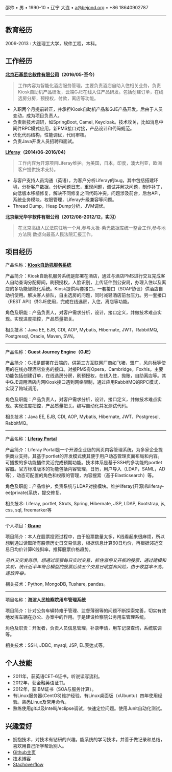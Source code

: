 邵帅 • 男 • 1990-10 • 辽宁 大连 • <a@bejond.org> • +86 18640902787

----

教育经历
----

2009-2013 : 大连理工大学，软件工程，本科。

工作经历
----

**[北京石基昆仑软件有限公司](http://www.shijinet.cn)（2016/05-至今）**
> 工作内容为智能化酒店服务管理。主要负责酒店自助入住相关业务，负责Kiosk自助机产品研发，云端GJE在线入住产品研发。包括创建订单，在线选房分房，预授权，付款，离店等功能。

* 入职两个月提前转正，并承担Kiosk自助机产品和GJE产品开发。后由于人员变动，成为项目负责人。
* 负责新技术调研，如SpringBoot, Camel, Keycloak。技术攻关，比如消息中间件RPC模式应用，新PMS接口对接，产品设计和代码规范。
* 优化代码结构，性能调优，代码审核。
* 负责Java开发人员招聘和面试。

**[Liferay](https://www.liferay.com)（2014/06-2016/04）**
> 工作内容为开源项目Liferay维护。为美国，日本，印度，澳大利亚，欧洲客户提供技术支持。

* 与客户支持人员沟通（英语），为客户分析Liferay的bug，其中包括搭建环境，分析客户数据，分析问题日志，重现问题，调试并解决问题，制作补丁，向低版本移植修复，解决不同修复之间代码冲突。问题涉及前台，后台API，系统业务模块，权限管理，Liferay升级兼容等问题。
* Thread Dump，Heap Dump分析，JVM调优。

**北京紫光华宇软件有限公司（2012/08-2012/12，实习）**
> 在北京高级人民法院驻地一个月,参与太极-紫光数据库统一整合工作,参与地方法院数据向最高人民法院汇报工作。

项目经历
----

产品名称：**[Kiosk自助机服务系统](http://www.shijinet.cn/Check%20in.html)**

产品简介：Kiosk自助机服务系统是部署在酒店，通过与酒店PMS进行交互完成客人自助查询分配房间，刷预授权，人脸识别，上传证件到公安局，办理入住以及离店的多功能智能化系统。Kiosk提供两套接口，一套接口（SOAP协议）供酒店自助机使用。解决客人排队，自主选房的问题，同时减轻酒店前台压力。另一套接口（REST API）供GJE使用，完成在线选房，入住，离店等功能。

角色及职能：产品负责人，对客户需求分析，设计，接口定义，并做技术难点实现。实现进度把控，产品质量把关。

相关技术：Java EE, EJB, CDI, AOP, Mybatis, Hibernate, JWT，RabbitMQ, Postgresql, Oracle, Maven, SVN。

----

产品名称：**Guest Journey Engine（GJE）**

产品简介：GJE是部署在云端的，供第三方互联网厂商如飞猪，盟广，风向标等使用的在线办理酒店业务的接口。对接PMS有Opera，Cambridge，Foxhis。主要功能包括创建订单，在线选房分房，刷预授权，在线入住，抛账，自助离店等。其中GJE调用酒店内网Kiosk接口遇到网络限制，通过应用RabbitMQ的RPC模式，实现了跨域调用。

角色及职能：产品负责人，对客户需求分析，设计，接口定义，并做技术难点实现。实现进度把控，产品质量把关。编写自动化并发测试代码。

相关技术：Java EE, EJB, CDI, AOP, Mybatis, Hibernate, JWT，Postgresql, RabbitMQ。

----

产品名称：**[Liferay Portal](https://github.com/liferay/liferay-portal)**

产品简介：Liferay Portal是一个开源企业级的网页内容管理系统，为多家企业提供商业支持。其基于portlet的开发模式使其便于用户动态管理页面布局和内容。可插拔的多功能插件灵活完成预期功能。技术体系是基于SSH的多功能的portlet容器。官方标准版本的功能包括内容管理，日历，用户导入（LDAP，SAML，AD等），动态可配置的角色和权限的管理，内容搜索（基于Elasticsearch）等。

角色及职能：产品维护，负责系统与LDAP对接模块。维护liferay(开源)和liferay-ee(private)系统，提交修复。

相关技术: Liferay, portlet, Struts, Spring, Hibernate, JSP, LDAP, Bootstrap, js, css, sql, freemarker等

----

个人项目：**[Grape](https://github.com/bejondshao/grape)**

项目简介：本人在股票投资过程中，由于股票数量太多，K线看起来很麻烦，所以想到通过读取所有股票历史日交易信息，根据信息计算60日均价，再根据邻近交易日均价计算K线斜率，推算股票价格趋势。

*另外又突发奇想，想通过观察每日实时交易，抓住涨停又开板的股票，通过建模和实现，统计近半年符合模型的股票后续五个交易日收益和风险，由于收益率不高，遂放弃:joy:。*

相关技术：Python, MongoDB, Tushare, pandas。


----

项目名称：**海淀人民检察院用车管理系统**
项目简介：针对公务车辆特难于管理、监督薄弱等的问题不断探索完善，切实有效地发挥车辆在办公、办案中的作用。于是建设检察院公务用车管理系统。
角色及职责：开发者，负责人员信息管理，补录申请，用车记录查询，系统联调等。

相关技术：SSH, JDBC, mysql, JSP, EL表达式等。

个人技能
----
* 2011年，获英语CET-6证书，听说读写流利。
* 2012年，获金融英语证书。
* 2012年，获IBM证书（SOA与服务计算）。
* 有Linux服务器(CentOS)维护经验。有Linux桌面版（xUbuntu）四年使用经验。熟悉Linux及常用命令。* 熟练使用git以及Intellij/eclipse调试，快速定位问题。使用Junit自动化测试。

兴趣爱好
----
* 拥抱技术，对技术有钻研的兴趣。能系统的学习技术，并善于做记录和总结，喜欢用自己所学帮助别人。
* [Github主页](https://github.com/bejondshao)
* [技术博客](http://tech.bejond.org)
* [Stachoverflow](https://stackoverflow.com/users/3908814/bejond)
